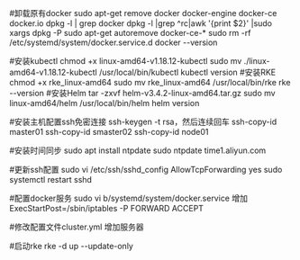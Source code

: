 
#卸载原有docker
sudo apt-get remove docker docker-engine docker-ce docker.io
dpkg -l | grep docker
dpkg -l |grep ^rc|awk '{print $2}' |sudo xargs dpkg -P
sudo apt-get autoremove docker-ce-*
sudo rm -rf /etc/systemd/system/docker.service.d
docker --version



#安装kubectl
chmod +x linux-amd64-v1.18.12-kubectl
sudo mv ./linux-amd64-v1.18.12-kubectl /usr/local/bin/kubectl
kubectl version
#安装RKE
chmod +x rke_linux-amd64
sudo mv rke_linux-amd64 /usr/local/bin/rke
rke --version
#安装Helm
tar -zxvf helm-v3.4.2-linux-amd64.tar.gz
sudo mv linux-amd64/helm /usr/local/bin/helm
helm version


#安装主机配置ssh免密连接
ssh-keygen -t rsa，然后连续回车
ssh-copy-id master01
ssh-copy-id smaster02
ssh-copy-id node01

#安装时间同步
sudo apt install ntpdate 
sudo ntpdate time1.aliyun.com

#更新ssh配置
sudo vi /etc/ssh/sshd_config
AllowTcpForwarding yes
sudo systemctl restart sshd




#配置docker服务
sudo vi b/systemd/system/docker.service
增加ExecStartPost=/sbin/iptables -P FORWARD ACCEPT


#修改配置文件cluster.yml
增加服务器

#启动rke
rke -d up --update-only



